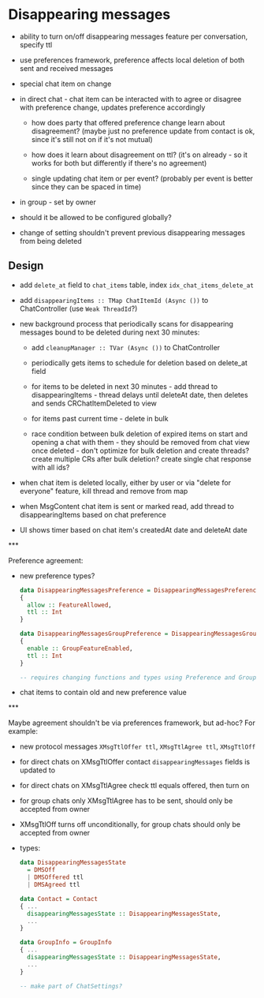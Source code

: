 # Disappearing messages

- ability to turn on/off disappearing messages feature per conversation, specify ttl

- use preferences framework, preference affects local deletion of both sent and received messages

- special chat item on change

- in direct chat - chat item can be interacted with to agree or disagree with preference change, updates preference accordingly

  - how does party that offered preference change learn about disagreement? (maybe just no preference update from contact is ok, since it's still not on if it's not mutual)

  - how does it learn about disagreement on ttl? (it's on already - so it works for both but differently if there's no agreement)

  - single updating chat item or per event? (probably per event is better since they can be spaced in time)

- in group - set by owner

- should it be allowed to be configured globally?

- change of setting shouldn't prevent previous disappearing messages from being deleted

## Design

- add `delete_at` field to `chat_items` table, index `idx_chat_items_delete_at`

- add `disappearingItems :: TMap ChatItemId (Async ())` to ChatController (use `Weak ThreadId`?)

- new background process that periodically scans for disappearing messages bound to be deleted during next 30 minutes:

  - add `cleanupManager :: TVar (Async ())` to ChatController

  - periodically gets items to schedule for deletion based on delete_at field

  - for items to be deleted in next 30 minutes - add thread to disappearingItems - thread delays until deleteAt date, then deletes and sends CRChatItemDeleted to view

  - for items past current time - delete in bulk

  - race condition between bulk deletion of expired items on start and opening a chat with them - they should be removed from chat view once deleted - don't optimize for bulk deletion and create threads? create multiple CRs after bulk deletion? create single chat response with all ids?

- when chat item is deleted locally, either by user or via "delete for everyone" feature, kill thread and remove from map

- when MsgContent chat item is sent or marked read, add thread to disappearingItems based on chat preference

- UI shows timer based on chat item's createdAt date and deleteAt date

\***

Preference agreement:

- new preference types?

  ``` haskell
  data DisappearingMessagesPreference = DisappearingMessagesPreference
  {
    allow :: FeatureAllowed,
    ttl :: Int
  }

  data DisappearingMessagesGroupPreference = DisappearingMessagesGroupPreference
  {
    enable :: GroupFeatureEnabled,
    ttl :: Int
  }

  -- requires changing functions and types using Preference and GroupPreference
  ```
- chat items to contain old and new preference value

\***

Maybe agreement shouldn't be via preferences framework, but ad-hoc? For example:

- new protocol messages `XMsgTtlOffer ttl`, `XMsgTtlAgree ttl`, `XMsgTtlOff`

- for direct chats on XMsgTtlOffer contact `disappearingMessages` fields is updated to 

- for direct chats on XMsgTtlAgree check ttl equals offered, then turn on

- for group chats only XMsgTtlAgree has to be sent, should only be accepted from owner

- XMsgTtlOff turns off unconditionally, for group chats should only be accepted from owner

- types:

  ``` haskell
  data DisappearingMessagesState
    = DMSOff
    | DMSOffered ttl
    | DMSAgreed ttl

  data Contact = Contact
  { ...
    disappearingMessagesState :: DisappearingMessagesState,
    ...
  }

  data GroupInfo = GroupInfo
  { ...
    disappearingMessagesState :: DisappearingMessagesState,
    ...
  }

  -- make part of ChatSettings?
  ```

